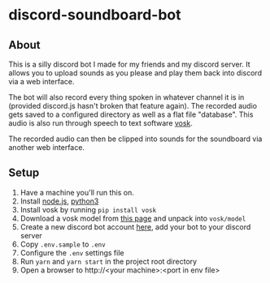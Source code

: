 # discord-soundboard-bot
## About
This is a silly discord bot I made for my friends and my discord server. It allows you to upload sounds as you please and play them back into discord via a web interface.

The bot will also record every thing spoken in whatever channel it is in (provided discord.js hasn't broken that feature again). The recorded audio gets saved to a configured directory as well as a flat file "database". This audio is also run through speech to text software [vosk](https://github.com/alphacep/vosk-api).

The recorded audio can then be clipped into sounds for the soundboard via another web interface.

## Setup
1. Have a machine you'll run this on.
2. Install [node.js](https://nodejs.org/), [python3](https://www.python.org/)
3. Install vosk by running `pip install vosk`
4. Download a vosk model from [this page](https://alphacephei.com/vosk/models.html) and unpack into `vosk/model`
5. Create a new discord bot account [here](https://discord.com/developers/applications), add your bot to your discord server
6. Copy `.env.sample` to `.env`
7. Configure the `.env` settings file
8. Run `yarn` and `yarn start` in the project root directory
9. Open a browser to http://\<your machine>:\<port in env file>
